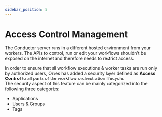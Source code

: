 ```yaml
---
sidebar_position: 5
---
```


# Access Control Management

The Conductor server runs in a different hosted environment from your workers. The APIs to control, run or edit your workflows shouldn’t be exposed on the internet and therefore needs to restrict access. 
<br/>

In order to ensure that all workflow executions & worker tasks are run only by authorized users, Orkes has added a security layer defined as **Access Control** to all parts of the workflow orchestration lifecycle.
<br/>
The security aspect of this feature can be mainly categorized into the following three categories:

* Applications
* Users & Groups
* Tags
